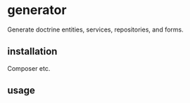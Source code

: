 # generator
Generate doctrine entities, services, repositories, and forms.
## installation
Composer etc.
## usage
